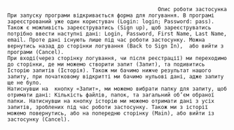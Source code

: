                                                     Опис роботи застосунка
	При запуску програми відкривається форма для логування. В програмі зареєстрований уже один користувач (Login: login; Password: pass). Також є можливість зареєструватись (Sign up), щоб зареєструватись потрібно ввести наступні дані: Login, Password, First Name, Last Name, email. Проте дані існують лише під час роботи застосунку. Можна вернутись назад до сторінки логування (Back to Sign In),  або вийти з програми (Cancel). 
	При вході(через сторінку логування, чи після реєстрації) ми переходимо до сторінки, де ми можемо створити запит (Запит), та подивитись Історію запитів (Історія). Також ми бачимо нижче результат нашого запиту, при початковому відкритті ми бачимо нульові дані, адже запиту ще не було. 
	Натиснувши на  кнопку «Запит», ми можемо вибрати папку для запиту, щоб отримати дані: Кількість файлів, папок, та загальний об’єм обраної папки. Натиснувши на кнопку історію ми можемо отримати дані з усіх запитів, зроблених під час роботи застосунку. Також ми з історії можемо повернутись, або на попередню сторінку (Main), або вийти із застосунку (Cancel).
